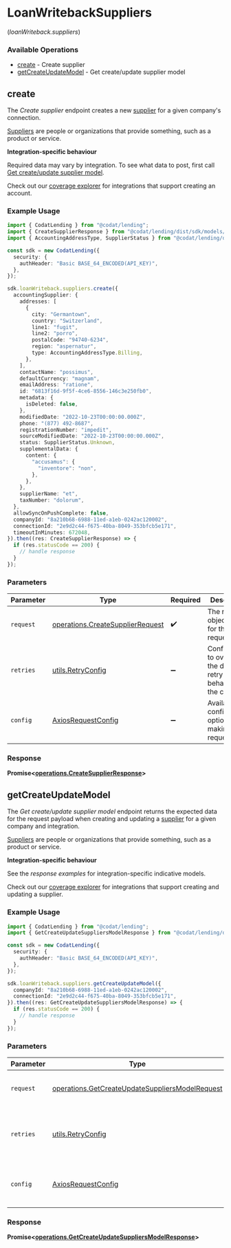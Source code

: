 # LoanWritebackSuppliers
(*loanWriteback.suppliers*)

### Available Operations

* [create](#create) - Create supplier
* [getCreateUpdateModel](#getcreateupdatemodel) - Get create/update supplier model

## create

The *Create supplier* endpoint creates a new [supplier](https://docs.codat.io/lending-api#/schemas/Supplier) for a given company's connection.

[Suppliers](https://docs.codat.io/lending-api#/schemas/Supplier) are people or organizations that provide something, such as a product or service.

**Integration-specific behaviour**

Required data may vary by integration. To see what data to post, first call [Get create/update supplier model](https://docs.codat.io/lending-api#/operations/get-create-update-suppliers-model).

Check out our [coverage explorer](https://knowledge.codat.io/supported-features/accounting?view=tab-by-data-type&dataType=suppliers) for integrations that support creating an account.


### Example Usage

```typescript
import { CodatLending } from "@codat/lending";
import { CreateSupplierResponse } from "@codat/lending/dist/sdk/models/operations";
import { AccountingAddressType, SupplierStatus } from "@codat/lending/dist/sdk/models/shared";

const sdk = new CodatLending({
  security: {
    authHeader: "Basic BASE_64_ENCODED(API_KEY)",
  },
});

sdk.loanWriteback.suppliers.create({
  accountingSupplier: {
    addresses: [
      {
        city: "Germantown",
        country: "Switzerland",
        line1: "fugit",
        line2: "porro",
        postalCode: "94740-6234",
        region: "aspernatur",
        type: AccountingAddressType.Billing,
      },
    ],
    contactName: "possimus",
    defaultCurrency: "magnam",
    emailAddress: "ratione",
    id: "6813f16d-9f5f-4ce6-8556-146c3e250fb0",
    metadata: {
      isDeleted: false,
    },
    modifiedDate: "2022-10-23T00:00:00.000Z",
    phone: "(877) 492-8687",
    registrationNumber: "impedit",
    sourceModifiedDate: "2022-10-23T00:00:00.000Z",
    status: SupplierStatus.Unknown,
    supplementalData: {
      content: {
        "accusamus": {
          "inventore": "non",
        },
      },
    },
    supplierName: "et",
    taxNumber: "dolorum",
  },
  allowSyncOnPushComplete: false,
  companyId: "8a210b68-6988-11ed-a1eb-0242ac120002",
  connectionId: "2e9d2c44-f675-40ba-8049-353bfcb5e171",
  timeoutInMinutes: 672048,
}).then((res: CreateSupplierResponse) => {
  if (res.statusCode == 200) {
    // handle response
  }
});
```

### Parameters

| Parameter                                                                            | Type                                                                                 | Required                                                                             | Description                                                                          |
| ------------------------------------------------------------------------------------ | ------------------------------------------------------------------------------------ | ------------------------------------------------------------------------------------ | ------------------------------------------------------------------------------------ |
| `request`                                                                            | [operations.CreateSupplierRequest](../../models/operations/createsupplierrequest.md) | :heavy_check_mark:                                                                   | The request object to use for the request.                                           |
| `retries`                                                                            | [utils.RetryConfig](../../models/utils/retryconfig.md)                               | :heavy_minus_sign:                                                                   | Configuration to override the default retry behavior of the client.                  |
| `config`                                                                             | [AxiosRequestConfig](https://axios-http.com/docs/req_config)                         | :heavy_minus_sign:                                                                   | Available config options for making requests.                                        |


### Response

**Promise<[operations.CreateSupplierResponse](../../models/operations/createsupplierresponse.md)>**


## getCreateUpdateModel

The *Get create/update supplier model* endpoint returns the expected data for the request payload when creating and updating a [supplier](https://docs.codat.io/lending-api#/schemas/Supplier) for a given company and integration.

[Suppliers](https://docs.codat.io/lending-api#/schemas/Supplier) are people or organizations that provide something, such as a product or service.

**Integration-specific behaviour**

See the *response examples* for integration-specific indicative models.

Check out our [coverage explorer](https://knowledge.codat.io/supported-features/accounting?view=tab-by-data-type&dataType=suppliers) for integrations that support creating and updating a supplier.


### Example Usage

```typescript
import { CodatLending } from "@codat/lending";
import { GetCreateUpdateSuppliersModelResponse } from "@codat/lending/dist/sdk/models/operations";

const sdk = new CodatLending({
  security: {
    authHeader: "Basic BASE_64_ENCODED(API_KEY)",
  },
});

sdk.loanWriteback.suppliers.getCreateUpdateModel({
  companyId: "8a210b68-6988-11ed-a1eb-0242ac120002",
  connectionId: "2e9d2c44-f675-40ba-8049-353bfcb5e171",
}).then((res: GetCreateUpdateSuppliersModelResponse) => {
  if (res.statusCode == 200) {
    // handle response
  }
});
```

### Parameters

| Parameter                                                                                                          | Type                                                                                                               | Required                                                                                                           | Description                                                                                                        |
| ------------------------------------------------------------------------------------------------------------------ | ------------------------------------------------------------------------------------------------------------------ | ------------------------------------------------------------------------------------------------------------------ | ------------------------------------------------------------------------------------------------------------------ |
| `request`                                                                                                          | [operations.GetCreateUpdateSuppliersModelRequest](../../models/operations/getcreateupdatesuppliersmodelrequest.md) | :heavy_check_mark:                                                                                                 | The request object to use for the request.                                                                         |
| `retries`                                                                                                          | [utils.RetryConfig](../../models/utils/retryconfig.md)                                                             | :heavy_minus_sign:                                                                                                 | Configuration to override the default retry behavior of the client.                                                |
| `config`                                                                                                           | [AxiosRequestConfig](https://axios-http.com/docs/req_config)                                                       | :heavy_minus_sign:                                                                                                 | Available config options for making requests.                                                                      |


### Response

**Promise<[operations.GetCreateUpdateSuppliersModelResponse](../../models/operations/getcreateupdatesuppliersmodelresponse.md)>**

